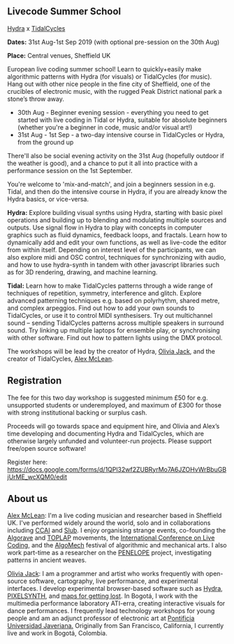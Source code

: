 ## Livecode Summer School

[Hydra](https://github.com/ojack/hydra) x [TidalCycles](https://tidalcycles.org)

<b>Dates:</b> 31st Aug-1st Sep 2019 (with optional pre-session on the 30th Aug)


<b>Place:</b> Central venues, Sheffield UK

European live coding summer school! Learn to quickly+easily make algorithmic patterns with Hydra (for visuals) or TidalCycles (for music).  Hang out with other nice people in the fine city of Sheffield, one of the crucibles of electronic music, with the rugged Peak District national park a stone’s throw away.

* 30th Aug - Beginner evening session - everything you need to get started with live coding in Tidal or Hydra, suitable for absolute beginners (whether you're a beginner in code, music and/or visual art!)
* 31st Aug - 1st Sep - a two-day intensive course in TidalCycles or Hydra, from the ground up

There'll also be social evening activity on the 31st Aug (hopefully outdoor if the weather is good), and a chance to put it all into practice with a performance session on the 1st September.

You're welcome to 'mix-and-match', and join a beginners session in e.g. Tidal, and then do the intensive course in Hydra, if you are already know the Hydra basics, or vice-versa.

<b>Hydra:</b> Explore building visual synths using Hydra, starting with basic pixel operations and building up to blending and modulating multiple sources and outputs. Use signal flow in Hydra to play with concepts in computer graphics such as fluid dynamics, feedback loops, and fractals. Learn how to dynamically add and edit your own functions, as well as live-code the editor from within itself. Depending on interest level of the participants, we can also explore midi and OSC control, techniques for synchronizing with audio, and how to use hydra-synth in tandem with other javascript libraries such as for 3D rendering, drawing, and machine learning.

<b>Tidal:</b> Learn how to make TidalCycles patterns through a wide range of techniques of repetition, symmetry, interference and glitch. Explore advanced patterning techniques e.g. based on polyrhythm, shared metre, and complex arpeggios. Find out how to add your own sounds to TidalCycles, or use it to control MIDI synthesisers. Try out multichannel sound – sending TidalCycles patterns across multiple speakers in surround sound. Try linking up multiple laptops for ensemble play, or synchronising with other software. Find out how to pattern lights using the DMX protocol.

The workshops will be lead by the creator of Hydra, [Olivia Jack](https://ojack.github.io/), and the creator of TidalCycles, [Alex McLean](http://slab.org/). 

## Registration

The fee for this two day workshop is suggested minimum £50 for e.g. unsupported students or underemployed, and maximum of £300 for those with strong institutional backing or surplus cash. 

Proceeds will go towards space and equipment hire, and Olivia and Alex’s time developing and documenting Hydra and TidalCycles, which are otherwise largely unfunded and volunteer-run projects. Please support free/open source software!

Register here:
 https://docs.google.com/forms/d/1QPl32wf2ZUBRyrMo7A6JZOHvWrBbuGBjUrME_wcXQM0/edit

## About us

[Alex McLean](https://slab.org): I'm a live coding musician and researcher based in Sheffield UK. I've performed widely around the world, solo and in collaborations including [CCAI](http://ccai.lurk.org/) and [Slub](http://slub.org/). I enjoy organising strange events, co-founding the [Algorave](https://algorave.com/) and [TOPLAP](https://toplap.org) movements, the [International Conference on Live Coding](https://iclc.livecodenetwork.org/), and the [AlgoMech](https://algomech.com/) festival of algorithmic and mechanical arts. I also work part-time as a researcher on the [PENELOPE](http://penelope.hypotheses.org/) project, investigating patterns in ancient weaves.

[Olivia Jack](https://ojack.github.io/): I am a programmer and artist who works frequently with open-source software, cartography, live performance, and experimental interfaces.  I develop experimental browser-based software such as [Hydra](https://hydra-editor.glitch.me/), [PIXELSYNTH](https://ojack.github.io/PIXELSYNTH/), and [maps for getting lost](http://ojack.github.io/ghost-map/). In Bogotá, I work with the multimedia performance laboratory ATI-erra, creating interactive visuals for dance performances. I frequently lead technology workshops for young people and am an adjunct professor of electronic art at [Pontificia Universidad Javeriana.](https://www.javeriana.edu.co/home) Originally from San Francisco, California, I currently live and work in Bogotá, Colombia.
